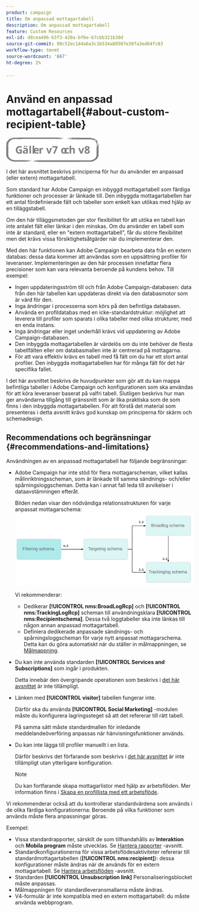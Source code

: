 ```yaml
---
product: campaign
title: Om anpassad mottagartabell
description: Om anpassad mottagartabell
feature: Custom Resources
exl-id: d8cea496-b3f3-420a-bf6e-b7cbb321b30d
source-git-commit: 90c52ec144a6a3c1b534a80507e38fa3ed64fc83
workflow-type: tm+mt
source-wordcount: '667'
ht-degree: 2%

---
```


# Använd en anpassad mottagartabell{#about-custom-recipient-table}

![](../../assets/common.svg)

I det här avsnittet beskrivs principerna för hur du använder en anpassad (eller extern) mottagartabell.

Som standard har Adobe Campaign en inbyggd mottagartabell som färdiga funktioner och processer är länkade till. Den inbyggda mottagartabellen har ett antal fördefinierade fält och tabeller som enkelt kan utökas med hjälp av en tilläggstabell.

Om den här tilläggsmetoden ger stor flexibilitet för att utöka en tabell kan inte antalet fält eller länkar i den minskas. Om du använder en tabell som inte är standard, eller en &quot;extern mottagartabell&quot;, får du större flexibilitet men det krävs vissa försiktighetsåtgärder när du implementerar den.

Med den här funktionen kan Adobe Campaign bearbeta data från en extern databas: dessa data kommer att användas som en uppsättning profiler för leveranser. Implementeringen av den här processen innefattar flera precisioner som kan vara relevanta beroende på kundens behov. Till exempel:

* Ingen uppdateringsström till och från Adobe Campaign-databasen: data från den här tabellen kan uppdateras direkt via den databasmotor som är värd för den.
* Inga ändringar i processerna som körs på den befintliga databasen.
* Använda en profildatabas med en icke-standardstruktur: möjlighet att leverera till profiler som sparats i olika tabeller med olika strukturer, med en enda instans.
* Inga ändringar eller inget underhåll krävs vid uppdatering av Adobe Campaign-databasen.
* Den inbyggda mottagartabellen är värdelös om du inte behöver de flesta tabellfälten eller om databasmallen inte är centrerad på mottagarna.
* För att vara effektiv krävs en tabell med få fält om du har ett stort antal profiler. Den inbyggda mottagartabellen har för många fält för det här specifika fallet.

I det här avsnittet beskrivs de huvudpunkter som gör att du kan mappa befintliga tabeller i Adobe Campaign och konfigurationen som ska användas för att köra leveranser baserat på valfri tabell. Slutligen beskrivs hur man ger användarna tillgång till gränssnitt som är lika praktiska som de som finns i den inbyggda mottagartabellen. För att förstå det material som presenteras i detta avsnitt krävs god kunskap om principerna för skärm och schemadesign.

## Recommendations och begränsningar {#recommendations-and-limitations}

Användningen av en anpassad mottagartabell har följande begränsningar:

* Adobe Campaign har inte stöd för flera mottagarscheman, vilket kallas målinriktningsscheman, som är länkade till samma sändnings- och/eller spårningsloggscheman. Detta kan i annat fall leda till avvikelser i dataavstämningen efteråt.

   Bilden nedan visar den nödvändiga relationsstrukturen för varje anpassat mottagarschema:
   ![](assets/custom_recipient_limitation.png)

   Vi rekommenderar:

   * Dedikerar **[!UICONTROL nms:BroadLogRcp]** och **[!UICONTROL nms:TrackingLogRcp]** scheman till användningsklara **[!UICONTROL nms:Recipientschema]**. Dessa två loggtabeller ska inte länkas till någon annan anpassad mottagartabell.
   * Definiera dedikerade anpassade sändnings- och spårningsloggscheman för varje nytt anpassat mottagarschema. Detta kan du göra automatiskt när du ställer in målmappningen, se [Målmappning](../../configuration/using/target-mapping.md).

* Du kan inte använda standarden **[!UICONTROL Services and Subscriptions]** som ingår i produkten.

   Detta innebär den övergripande operationen som beskrivs i [det här avsnittet](../../delivery/using/managing-subscriptions.md) är inte tillämpligt.

* Länken med **[!UICONTROL visitor]** tabellen fungerar inte.

   Därför ska du använda **[!UICONTROL Social Marketing]** -modulen måste du konfigurera lagringssteget så att det refererar till rätt tabell.

   På samma sätt måste standardmallen för inledande meddelandeöverföring anpassas när hänvisningsfunktioner används.

* Du kan inte lägga till profiler manuellt i en lista.

   Därför beskrivs det förfarande som beskrivs i [det här avsnittet](../../platform/using/creating-and-managing-lists.md) är inte tillämpligt utan ytterligare konfiguration.

   >[!NOTE]
   >
   >Du kan fortfarande skapa mottagarlistor med hjälp av arbetsflöden. Mer information finns i [Skapa en profillista med ett arbetsflöde](../../configuration/using/creating-a-profile-list-with-a-workflow.md).

Vi rekommenderar också att du kontrollerar standardvärdena som används i de olika färdiga konfigurationerna: Beroende på vilka funktioner som används måste flera anpassningar göras.

Exempel:

* Vissa standardrapporter, särskilt de som tillhandahålls av **Interaktion** och **Mobila program** måste utvecklas. Se [Hantera rapporter](../../configuration/using/managing-reports.md) -avsnitt.
* Standardkonfigurationerna för vissa arbetsflödesaktiviteter refererar till standardmottagartabellen (**[!UICONTROL nms:recipient]**): dessa konfigurationer måste ändras när de används för en extern mottagartabell. Se [Hantera arbetsflöden](../../configuration/using/managing-workflows.md) -avsnitt.
* Standarden **[!UICONTROL Unsubscription link]** Personaliseringsblocket måste anpassas.
* Målmappningen för standardleveransmallarna måste ändras.
* V4-formulär är inte kompatibla med en extern mottagartabell: du måste använda webbprogram.
